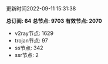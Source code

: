 更新时间2022-09-11 15:31:38

**总订阅: 64**
**总节点: 9703**
**有效节点: 2070**
- v2ray节点: 1629
- trojan节点: 97
- ss节点: 342
- ssr节点: 2
